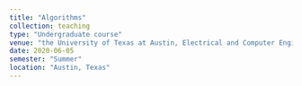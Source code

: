 ```yaml
---
title: "Algorithms"
collection: teaching
type: "Undergraduate course"
venue: "the University of Texas at Austin, Electrical and Computer Engineering Department"
date: 2020-06-05
semester: "Summer"
location: "Austin, Texas"
---
```

